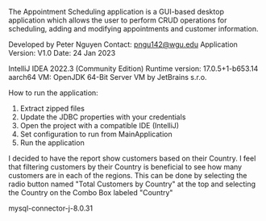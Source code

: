 The Appointment Scheduling application is a GUI-based desktop application which allows the user to perform CRUD operations for scheduling, adding and modifying appointments and customer information.


Developed by Peter Nguyen
Contact: pngu142@wgu.edu
Application Version: V1.0
Date: 24 Jan 2023


IntelliJ IDEA 2022.3 (Community Edition)
Runtime version: 17.0.5+1-b653.14 aarch64
VM: OpenJDK 64-Bit Server VM by JetBrains s.r.o.

How to run the application:
1. Extract zipped files
2. Update the JDBC properties with your credentials
3. Open the project with a compatible IDE (IntelliJ)
4. Set configuration to run from MainApplication
5. Run the application


I decided to have the report show customers based on their Country. I feel that filtering customers by their Country is beneficial to see how many customers are in each of the regions. This can be done by selecting the radio button named "Total Customers by Country" at the top and selecting the Country on the Combo Box labeled "Country"

mysql-connector-j-8.0.31